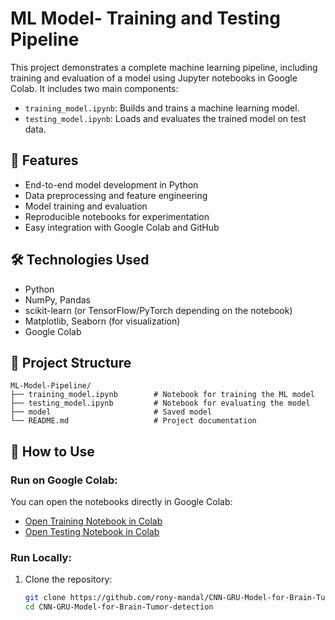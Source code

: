 # ML Model- Training and Testing Pipeline

This project demonstrates a complete machine learning pipeline, including training and evaluation of a model using Jupyter notebooks in Google Colab. It includes two main components:

- `training_model.ipynb`: Builds and trains a machine learning model.
- `testing_model.ipynb`: Loads and evaluates the trained model on test data.


## 🚀 Features

- End-to-end model development in Python
- Data preprocessing and feature engineering
- Model training and evaluation
- Reproducible notebooks for experimentation
- Easy integration with Google Colab and GitHub

## 🛠️ Technologies Used

- Python
- NumPy, Pandas
- scikit-learn (or TensorFlow/PyTorch depending on the notebook)
- Matplotlib, Seaborn (for visualization)
- Google Colab
  
## 📁 Project Structure

```text
ML-Model-Pipeline/
├── training_model.ipynb        # Notebook for training the ML model
├── testing_model.ipynb         # Notebook for evaluating the model
├── model                       # Saved model
└── README.md                   # Project documentation
```




## 🧪 How to Use

### Run on Google Colab:

You can open the notebooks directly in Google Colab:

- [Open Training Notebook in Colab](https://colab.research.google.com/github/rony-mandal/CNN-GRU-Model-for-Brain-Tumor-detection/blob/main/training_model.ipynb)
- [Open Testing Notebook in Colab](https://colab.research.google.com/github/rony-mandal/CNN-GRU-Model-for-Brain-Tumor-detection/blob/main/testing_model.ipynb)

### Run Locally:

1. Clone the repository:
   ```bash
   git clone https://github.com/rony-mandal/CNN-GRU-Model-for-Brain-Tumor-detection.git
   cd CNN-GRU-Model-for-Brain-Tumor-detection
